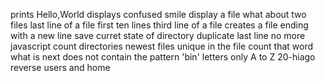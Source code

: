 prints Hello,World
displays confused smile
display a file
what about two files
last line of a file
first ten lines
third line of a file
creates a file ending with a new line
save curret state of directory
duplicate last line
no more javascript
count directories
newest files
unique
in the file
count that word
what is next
does not contain the pattern 'bin'
letters only
A to Z
20-hiago
reverse
users and home     
